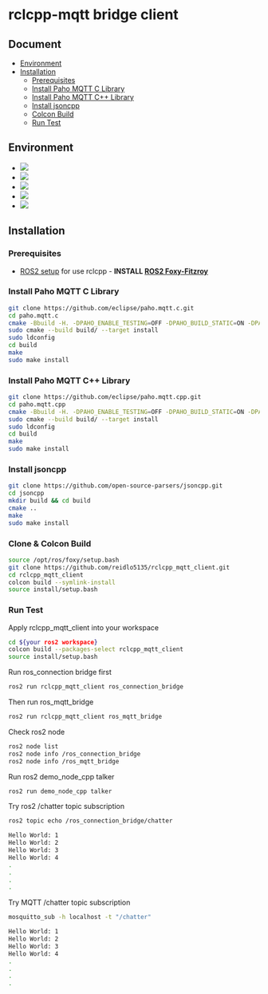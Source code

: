 # rclcpp-mqtt bridge client

## Document
  - [Environment](#environment)
  - [Installation](#installation)
    - [Prerequisites](#prerequisites)
    - [Install Paho MQTT C Library](#install-paho-mqtt-c-library)
    - [Install Paho MQTT C++ Library](#install-paho-mqtt-c-library-1)
    - [Install jsoncpp](#install-jsoncpp)
    - [Colcon Build](#clone--colcon-build)
    - [Run Test](#run-test)

## Environment
* <img src="https://img.shields.io/badge/cpp-magenta?style=for-the-badge&logo=cplusplus&logoColor=white">
* <img src="https://img.shields.io/badge/cmake-064F8C?style=for-the-badge&logo=cmake&logoColor=white">
* <img src="https://img.shields.io/badge/mqtt-660066?style=for-the-badge&logo=mqtt&logoColor=white">
* <img src="https://img.shields.io/badge/ROS2-22314E?style=for-the-badge&logo=ros&logoColor=white">
* <img src="https://img.shields.io/badge/ubuntu-E95420?style=for-the-badge&logo=ubuntu&logoColor=white">

## Installation

### Prerequisites
- [ROS2 setup](https://index.ros.org/doc/ros2/Installation/) for use rclcpp -
  **INSTALL [ROS2 Foxy-Fitzroy](https://docs.ros.org/en/foxy/Installation/Ubuntu-Install-Debians.html)**

### Install Paho MQTT C Library
```bash
git clone https://github.com/eclipse/paho.mqtt.c.git
cd paho.mqtt.c
cmake -Bbuild -H. -DPAHO_ENABLE_TESTING=OFF -DPAHO_BUILD_STATIC=ON -DPAHO_WITH_SSL=ON -DPAHO_HIGH_PERFORMANCE=ON
sudo cmake --build build/ --target install
sudo ldconfig
cd build
make
sudo make install
```

### Install Paho MQTT C++ Library
```bash
git clone https://github.com/eclipse/paho.mqtt.cpp.git
cd paho.mqtt.cpp
cmake -Bbuild -H. -DPAHO_ENABLE_TESTING=OFF -DPAHO_BUILD_STATIC=ON -DPAHO_WITH_SSL=ON -DPAHO_HIGH_PERFORMANCE=ON
sudo cmake --build build/ --target install
sudo ldconfig
cd build
make
sudo make install
```

### Install jsoncpp
```bash
git clone https://github.com/open-source-parsers/jsoncpp.git
cd jsoncpp
mkdir build && cd build
cmake ..
make
sudo make install
```

### Clone & Colcon Build
```bash
source /opt/ros/foxy/setup.bash
git clone https://github.com/reidlo5135/rclcpp_mqtt_client.git
cd rclcpp_mqtt_client
colcon build --symlink-install
source install/setup.bash
```

### Run Test
Apply rclcpp_mqtt_client into your workspace
```bash
cd ${your ros2 workspace}
colcon build --packages-select rclcpp_mqtt_client
source install/setup.bash
```

Run ros_connection bridge first
```bash
ros2 run rclcpp_mqtt_client ros_connection_bridge
```

Then run ros_mqtt_bridge
```bash
ros2 run rclcpp_mqtt_client ros_mqtt_bridge
```

Check ros2 node
```bash
ros2 node list
ros2 node info /ros_connection_bridge
ros2 node info /ros_mqtt_bridge
```
Run ros2 demo_node_cpp talker
```bash
ros2 run demo_node_cpp talker
```

Try ros2 /chatter topic subscription
```bash
ros2 topic echo /ros_connection_bridge/chatter

Hello World: 1
Hello World: 2
Hello World: 3
Hello World: 4
.
.
.
.
```

Try MQTT /chatter topic subscription
```bash
mosquitto_sub -h localhost -t "/chatter"

Hello World: 1
Hello World: 2
Hello World: 3
Hello World: 4
.
.
.
.
```